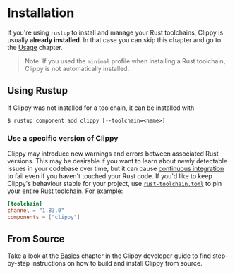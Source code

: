 # Installation

If you're using `rustup` to install and manage your Rust toolchains, Clippy is
usually **already installed**. In that case you can skip this chapter and go to
the [Usage] chapter.

> Note: If you used the `minimal` profile when installing a Rust toolchain,
> Clippy is not automatically installed.

## Using Rustup

If Clippy was not installed for a toolchain, it can be installed with

```
$ rustup component add clippy [--toolchain=<name>]
```

### Use a specific version of Clippy

Clippy may introduce new warnings and errors between associated Rust versions.
This may be desirable if you want to learn about newly detectable issues in your
codebase over time, but it can cause [continuous integration](./continuous_integration/index.md)
to fail even if you haven't touched your Rust code. If you'd like to keep Clippy's
behaviour stable for your project, use
[`rust-toolchain.toml`](https://rust-lang.github.io/rustup/overrides.html#the-toolchain-file)
to pin your entire Rust toolchain. For example:

```toml
[toolchain]
channel = "1.83.0"
components = ["clippy"]
```

## From Source

Take a look at the [Basics] chapter in the Clippy developer guide to find step-by-step
instructions on how to build and install Clippy from source.

[Basics]: development/basics.md#install-from-source
[Usage]: usage.md
